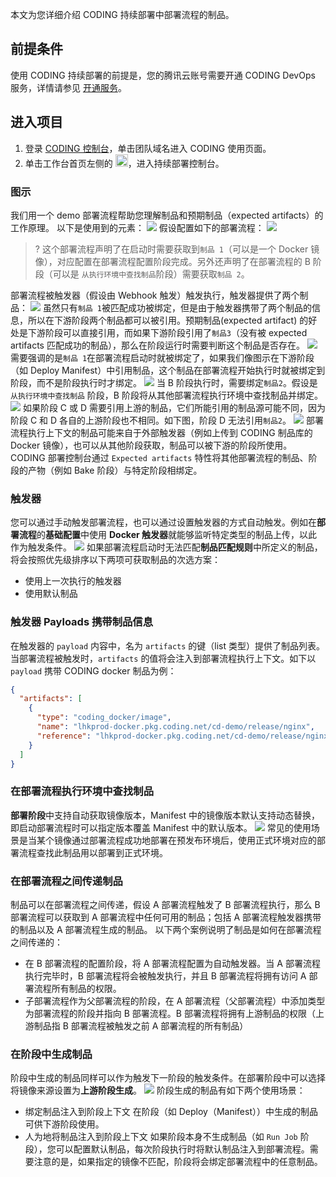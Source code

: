 本文为您详细介绍 CODING 持续部署中部署流程的制品。

## 前提条件
使用 CODING 持续部署的前提是，您的腾讯云账号需要开通 CODING DevOps 服务，详情请参见 [开通服务](https://cloud.tencent.com/document/product/1159/44859)。 

## 进入项目
1. 登录 [CODING 控制台](https://console.cloud.tencent.com/coding)，单击团队域名进入 CODING 使用页面。
2. 单击工作台首页左侧的 <img src ="https://main.qcloudimg.com/raw/12230547b45d5eae85ad1c4fa86fba68.png" style ="width: 20px;margin:0" data-nonescope="true">，进入持续部署控制台。

### 图示
我们用一个 demo 部署流程帮助您理解制品和预期制品（expected artifacts）的工作原理。
以下是使用到的元素：
![](https://qcloudimg.tencent-cloud.cn/raw/2d0963cda16000e166fdf627cb61076a.png)
假设配置如下的部署流程：
![](https://qcloudimg.tencent-cloud.cn/raw/4149c612eca6a568eb1cad6ad12a82be.png)
>? 这个部署流程声明了在启动时需要获取到`制品 1`（可以是一个 Docker 镜像），对应配置在部署流程配置阶段完成。另外还声明了在部署流程的 B 阶段（可以是 `从执行环境中查找制品`阶段）需要获取`制品 2`。

部署流程被触发器（假设由 Webhook 触发）触发执行，触发器提供了两个制品：
![](https://qcloudimg.tencent-cloud.cn/raw/593c3337d026c031342bebf84674a128.png)
虽然只有`制品 1`被匹配成功被绑定，但是由于触发器携带了两个制品的信息，所以在下游阶段两个制品都可以被引用。预期制品(expected artifact) 的好处是下游阶段可以直接引用，而如果下游阶段引用了`制品3`（没有被 expected artifacts 匹配成功的制品），那么在阶段运行时需要判断这个制品是否存在。
![](https://qcloudimg.tencent-cloud.cn/raw/d77b19e84d01552d3258c8ec5bd85442.png)
需要强调的是`制品 1`在部署流程启动时就被绑定了，如果我们像图示在下游阶段（如 Deploy Manifest）中引用制品，这个制品在部署流程开始执行时就被绑定到阶段，而不是阶段执行时才绑定。
![](https://qcloudimg.tencent-cloud.cn/raw/3336ac6f49648b1637130f774077ff34.png)
当 B 阶段执行时，需要绑定`制品2`。假设是 `从执行环境中查找制品` 阶段，B 阶段将从其他部署流程执行环境中查找制品并绑定。
![](https://qcloudimg.tencent-cloud.cn/raw/07c2e33d1a7d878f2c3f5fee538769a8.png)
如果阶段 C 或 D 需要引用上游的制品，它们所能引用的制品源可能不同，因为阶段 C 和 D 各自的上游阶段也不相同。如下图，阶段 D 无法引用`制品2`。
![](https://qcloudimg.tencent-cloud.cn/raw/6b779cfab83e6410fc208fff1ae39233.png)
部署流程执行上下文的制品可能来自于外部触发器（例如上传到 CODING 制品库的 Docker 镜像），也可以从其他阶段获取，制品可以被下游的阶段所使用。
CODING 部署控制台通过 `Expected artifacts` 特性将其他部署流程的制品、阶段的产物（例如 Bake 阶段）与特定阶段相绑定。

### 触发器
您可以通过手动触发部署流程，也可以通过设置触发器的方式自动触发。例如在**部署流程**的**基础配置**中使用 **Docker 触发器**就能够监听特定类型的制品上传，以此作为触发条件。
![](https://qcloudimg.tencent-cloud.cn/raw/cae0aaac0e32cea9188559c44db368ee.png)
如果部署流程启动时无法匹配**制品匹配规则**中所定义的制品，将会按照优先级排序以下两项可获取制品的次选方案：
- 使用上一次执行的触发器
- 使用默认制品

### 触发器 Payloads 携带制品信息
在触发器的 `payload` 内容中，名为 `artifacts` 的键（list 类型）提供了制品列表。当部署流程被触发时，`artifacts` 的值将会注入到部署流程执行上下文。如下以 `payload` 携带 CODING docker 制品为例：
```json
{
  "artifacts": [
    {
      "type": "coding_docker/image",
      "name": "lhkprod-docker.pkg.coding.net/cd-demo/release/nginx",
      "reference": "lhkprod-docker.pkg.coding.net/cd-demo/release/nginx:latest"
    }
  ]
}
```

### 在部署流程执行环境中查找制品
**部署阶段**中支持自动获取镜像版本，Manifest 中的镜像版本默认支持动态替换，即启动部署流程时可以指定版本覆盖 Manifest 中的默认版本。
![](https://qcloudimg.tencent-cloud.cn/raw/22f2138082a30e35693de64e451caec0.png)
常见的使用场景是当某个镜像通过部署流程成功地部署在预发布环境后，使用正式环境对应的部署流程查找此制品用以部署到正式环境。

### 在部署流程之间传递制品 
制品可以在部署流程之间传递，假设 A 部署流程触发了 B 部署流程执行，那么 B 部署流程可以获取到 A 部署流程中任何可用的制品；包括 A 部署流程触发器携带的制品以及 A 部署流程生成的制品。
以下两个案例说明了制品是如何在部署流程之间传递的：
- 在 B 部署流程的配置阶段，将 A 部署流程配置为自动触发器。当 A 部署流程执行完毕时，B 部署流程将会被触发执行，并且 B 部署流程将拥有访问 A 部署流程所有制品的权限。
- 子部署流程作为父部署流程的阶段，在 A 部署流程（父部署流程）中添加类型为部署流程的阶段并指向 B 部署流程。B 部署流程将拥有上游制品的权限（上游制品指 B 部署流程被触发之前 A 部署流程的所有制品）

### 在阶段中生成制品
阶段中生成的制品同样可以作为触发下一阶段的触发条件。在部署阶段中可以选择将镜像来源设置为**上游阶段生成**。
![](https://qcloudimg.tencent-cloud.cn/raw/0d7872c8e41d07fca2e2355cb4195194.png)
阶段生成的制品有如下两个使用场景：
- 绑定制品注入到阶段上下文
在阶段（如 Deploy（Manifest））中生成的制品可供下游阶段使用。
- 人为地将制品注入到阶段上下文
如果阶段本身不生成制品（如 `Run Job` 阶段），您可以配置默认制品，每次阶段执行时将默认制品注入到部署流程。需要注意的是，如果指定的镜像不匹配，阶段将会绑定部署流程中的任意制品。
